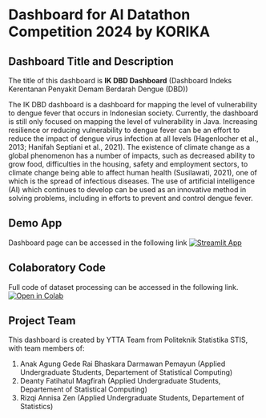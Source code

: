# Dashboard for AI Datathon Competition 2024 by KORIKA

## Dashboard Title and Description
The title of this dashboard is **IK DBD Dashboard** (Dashboard Indeks Kerentanan Penyakit Demam Berdarah Dengue (DBD))

The IK DBD dashboard is a dashboard for mapping the level of vulnerability to dengue fever that occurs in Indonesian society. Currently, the dashboard is still only focused on mapping the level of vulnerability in Java. Increasing resilience or reducing vulnerability to dengue fever can be an effort to reduce the impact of dengue virus infection at all levels (Hagenlocher et al., 2013; Hanifah Septiani et al., 2021). The existence of climate change as a global phenomenon has a number of impacts, such as decreased ability to grow food, difficulties in the housing, safety and employment sectors, to climate change being able to affect human health (Susilawati, 2021), one of which is the spread of infectious diseases. The use of artificial intelligence (AI) which continues to develop can be used as an innovative method in solving problems, including in efforts to prevent and control dengue fever.

## Demo App
Dashboard page can be accessed in the following link
[![Streamlit App](https://static.streamlit.io/badges/streamlit_badge_black_white.svg)](https://ai-datathon-ytta2024.streamlit.app/)

## Colaboratory Code
Full code of dataset processing can be accessed in the following link.
[![Open in Colab](https://img.shields.io/badge/Open%20in-Colab-blue?style=flat&logo=google-colab&logoColor=yellow)](https://colab.research.google.com/drive/1Utrt7Sxi9Ry71yYNupDaHW-gmMxz9LdL?usp=sharing)

## Project Team
This dashboard is created by YTTA Team from Politeknik Statistika STIS, with team members of:
1. Anak Agung Gede Rai Bhaskara Darmawan Pemayun (Applied Undergraduate Students, Departement of Statistical Computing)
2. Deanty Fatihatul Magfirah (Applied Undergraduate Students, Departement of Statistical Computing)
3. Rizqi Annisa Zen (Applied Undergraduate Students, Departement of Statistics)
